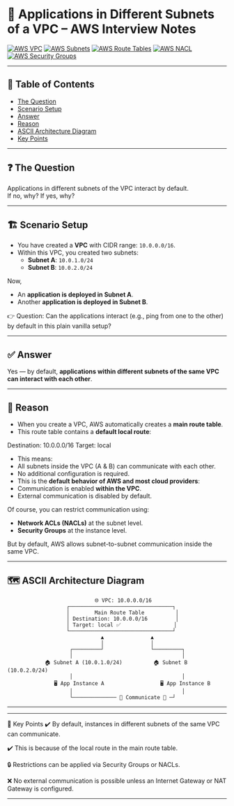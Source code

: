 # 🔗 Applications in Different Subnets of a VPC – AWS Interview Notes

[![AWS VPC](https://img.shields.io/badge/AWS-VPC-orange?logo=amazon-aws)](https://docs.aws.amazon.com/vpc/latest/userguide/what-is-amazon-vpc.html)
[![AWS Subnets](https://img.shields.io/badge/AWS-Subnets-blue?logo=amazon-aws)](https://docs.aws.amazon.com/vpc/latest/userguide/VPC_Subnets.html)
[![AWS Route Tables](https://img.shields.io/badge/AWS-Route_Tables-green?logo=amazon-aws)](https://docs.aws.amazon.com/vpc/latest/userguide/VPC_Route_Tables.html)
[![AWS NACL](https://img.shields.io/badge/AWS-Network_ACLs-yellow?logo=amazon-aws)](https://docs.aws.amazon.com/vpc/latest/userguide/vpc-network-acls.html)
[![AWS Security Groups](https://img.shields.io/badge/AWS-Security_Groups-purple?logo=amazon-aws)](https://docs.aws.amazon.com/vpc/latest/userguide/VPC_SecurityGroups.html)

---

## 📑 Table of Contents
- [The Question](#the-question)
- [Scenario Setup](#scenario-setup)
- [Answer](#answer)
- [Reason](#reason)
- [ASCII Architecture Diagram](#ascii-architecture-diagram)
- [Key Points](#key-points)

---

## ❓ The Question

Applications in different subnets of the VPC interact by default.  
If no, why? If yes, why?

---

## 🏗️ Scenario Setup

- You have created a **VPC** with CIDR range: `10.0.0.0/16`.  
- Within this VPC, you created two subnets:  
  - **Subnet A**: `10.0.1.0/24`  
  - **Subnet B**: `10.0.2.0/24`  

Now,  
- An **application is deployed in Subnet A**.  
- Another **application is deployed in Subnet B**.  

👉 Question: Can the applications interact (e.g., ping from one to the other) by default in this plain vanilla setup?

---

## ✅ Answer

Yes — by default, **applications within different subnets of the same VPC can interact with each other**.  

---

## 🔎 Reason

- When you create a VPC, AWS automatically creates a **main route table**.  
- This route table contains a **default local route**:  

Destination: 10.0.0.0/16
Target: local


- This means:  
- All subnets inside the VPC (A & B) can communicate with each other.  
- No additional configuration is required.  
- This is the **default behavior of AWS and most cloud providers**:  
- Communication is enabled **within the VPC**.  
- External communication is disabled by default.  

Of course, you can restrict communication using:  
- **Network ACLs (NACLs)** at the subnet level.  
- **Security Groups** at the instance level.  

But by default, AWS allows subnet-to-subnet communication inside the same VPC.  

---

## 🗺️ ASCII Architecture Diagram

                                🌐 VPC: 10.0.0.0/16
                       ┌─────────────────────────────────┐
                       │        Main Route Table          │
                       │ Destination: 10.0.0.0/16         │
                       │ Target: local ✅                 │
                       └─────────────────────────────────┘
                                  ▲               ▲
                                  │               │
                        ┌─────────┘               └─────────┐
                        │                                   │
                🏠 Subnet A (10.0.1.0/24)          🏠 Subnet B (10.0.2.0/24)
                        │                                   │
                   🖥️ App Instance A                  🖥️ App Instance B
                        │                                   │
                        └────────────── 🔁 Communicate 🔁 ─┘

---

---
📌 Key Points
✔️ By default, instances in different subnets of the same VPC can communicate.

✔️ This is because of the local route in the main route table.

🔒 Restrictions can be applied via Security Groups or NACLs.

❌ No external communication is possible unless an Internet Gateway or NAT Gateway is configured.

---
